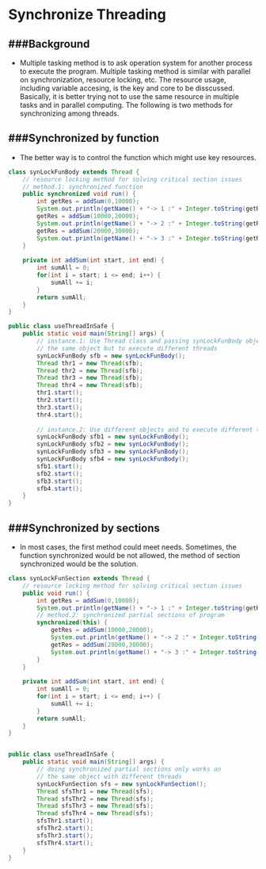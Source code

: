 # Synchronize Threading



###Background
---

* Multiple tasking method is to ask operation system for another process to execute the program. Multiple tasking method is similar with parallel on synchronization, resource locking, etc. The resource usage, including variable accesing, is the key and core to be disscussed. Basically, it is better trying not to use the same resource in multiple tasks and in parallel computing. The following is two methods for synchronizing among threads.

###Synchronized by function
---

* The better way is to control the function which might use key resources.

```Java
class synLockFunBody extends Thread {
	// resource locking method for solving critical section issues
	// method.1: synchronized function
	public synchronized void run() {
		int getRes = addSum(0,10000);
		System.out.println(getName() + "-> 1 :" + Integer.toString(getRes));
		getRes = addSum(10000,20000);
		System.out.println(getName() + "-> 2 :" + Integer.toString(getRes));
		getRes = addSum(20000,30000);
		System.out.println(getName() + "-> 3 :" + Integer.toString(getRes));
	}
	
	private int addSum(int start, int end) {
		int sumAll = 0;
		for(int i = start; i <= end; i++) {
			sumAll += i;
		}
		return sumAll;
	}
}  

public class useThreadInSafe {
	public static void main(String[] args) {
		// instance.1: Use Thread class and passing synLockFunBody object as constructor
		// the same object but to execute different threads
		synLockFunBody sfb = new synLockFunBody();
		Thread thr1 = new Thread(sfb);
		Thread thr2 = new Thread(sfb);
		Thread thr3 = new Thread(sfb);
		Thread thr4 = new Thread(sfb);
		thr1.start();
		thr2.start();
		thr3.start();
		thr4.start();
		
		// instance.2: Use different objects and to execute different threads itself
		synLockFunBody sfb1 = new synLockFunBody();
		synLockFunBody sfb2 = new synLockFunBody();
		synLockFunBody sfb3 = new synLockFunBody();
		synLockFunBody sfb4 = new synLockFunBody();
		sfb1.start();
		sfb2.start();
		sfb3.start();
		sfb4.start();
	}
}
```

###Synchronized by sections
---

* In most cases, the first method could meet needs. Sometimes, the function synchronized would be not allowed, the method of section synchronized would be the solution.

```Java
class synLockFunSection extends Thread {
	// resource locking method for solving critical section issues
	public void run() {
		int getRes = addSum(0,10000);
		System.out.println(getName() + "-> 1 :" + Integer.toString(getRes));
		// method.2: synchronized partial sections of program
		synchronized(this) {
			getRes = addSum(10000,20000);
			System.out.println(getName() + "-> 2 :" + Integer.toString(getRes));
			getRes = addSum(20000,30000);
			System.out.println(getName() + "-> 3 :" + Integer.toString(getRes));
		}
	}
	
	private int addSum(int start, int end) {
		int sumAll = 0;
		for(int i = start; i <= end; i++) {
			sumAll += i;
		}
		return sumAll;
	}
}  


public class useThreadInSafe {
	public static void main(String[] args) {		
		// doing synchronized partial sections only works on
		// the same object with different threads
		synLockFunSection sfs = new synLockFunSection();
		Thread sfsThr1 = new Thread(sfs);
		Thread sfsThr2 = new Thread(sfs);
		Thread sfsThr3 = new Thread(sfs);
		Thread sfsThr4 = new Thread(sfs);
		sfsThr1.start();
		sfsThr2.start();
		sfsThr3.start();
		sfsThr4.start();
	}
}
```







